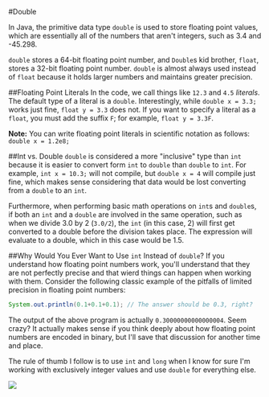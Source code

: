 #Double

In Java, the primitive data type `double` is used to store floating point values, which are essentially all of the numbers that aren't integers, such as 3.4 and -45.298.

`double` stores a 64-bit floating point number, and `Double`s kid brother, `float`, stores a 32-bit floating point number. `double` is almost always used instead of `float` because it holds larger numbers and maintains greater precision.

##Floating Point Literals
In the code, we call things like `12.3` and `4.5` *literals*. The default type of a literal is a `double`. Interestingly, while `double x = 3.3;` works just fine, `float y = 3.3` does not. If you want to specify a literal as a `float`, you must add the suffix `F`; for example, `float y = 3.3F`.

**Note:** You can  write floating point literals in scientific notation as follows: `double x = 1.2e8;`

##Int vs. Double
`double` is considered a more "inclusive" type than `int` because it is easier to convert form `int` to `double` than `double` to `int`. For example, `int x = 10.3;` will not compile, but `double x = 4` will compile just fine, which makes sense considering that data would be lost converting from a `double` to an `int`.

Furthermore, when performing basic math operations on `int`s and `double`s, if both an `int` and a `double` are involved in the same operation, such as when we divide 3.0 by 2 (`3.0/2`), the `int` (in this case, 2) will first get converted to a double before the division takes place. The expression will evaluate to a double, which in this case would be 1.5.

##Why Would You Ever Want to Use `int` Instead of `double`?
If you understand how floating point numbers work, you'll understand that they are not perfectly precise and that wierd things can happen when working with them. Consider the following classic example of the pitfalls of limited precision in floating point numbers:

```java
System.out.println(0.1+0.1+0.1); // The answer should be 0.3, right?
```

The output of the above program is actually `0.30000000000000004`. Seem crazy? It actually makes sense if you think deeply about how floating point numbers are encoded in binary, but I'll save that discussion for another time and place.

The rule of thumb I follow is to use `int` and `long` when I know for sure I'm working with exclusively integer values and use `double` for everything else.

![](http://christensenacademy.org/img/signature.png)
